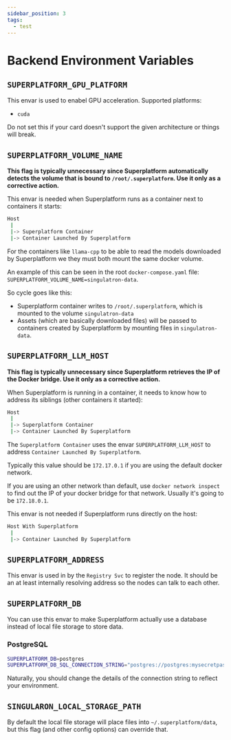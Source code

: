```yaml
---
sidebar_position: 3
tags:
  - test
---
```


# Backend Environment Variables

## `SUPERPLATFORM_GPU_PLATFORM`

This envar is used to enabel GPU acceleration.
Supported platforms:

- `cuda`

Do not set this if your card doesn't support the given architecture or things will break.

## `SUPERPLATFORM_VOLUME_NAME`

**This flag is typically unnecessary since Superplatform automatically detects the volume that is bound to `/root/.superplatform`. Use it only as a corrective action.**

This envar is needed when Superplatform runs as a container next to containers it starts:

```sh
Host
 |
 |-> Superplatform Container
 |-> Container Launched By Superplatform
```

For the containers like `llama-cpp` to be able to read the models downloaded by Superplatform we they must both mount the same docker volume.

An example of this can be seen in the root `docker-compose.yaml` file: `SUPERPLATFORM_VOLUME_NAME=singulatron-data`.

So cycle goes like this:

- Superplatform container writes to `/root/.superplatform`, which is mounted to the volume `singulatron-data`
- Assets (which are basically downloaded files) will be passed to containers created by Superplatform by mounting files in `singulatron-data`.

## `SUPERPLATFORM_LLM_HOST`

**This flag is typically unnecessary since Superplatform retrieves the IP of the Docker bridge. Use it only as a corrective action.**

When Superplatform is running in a container, it needs to know how to address its siblings (other containers it started):

```sh
Host
 |
 |-> Superplatform Container
 |-> Container Launched By Superplatform
```

The `Superplatform Container` uses the envar `SUPERPLATFORM_LLM_HOST` to address `Container Launched By Superplatform`.

Typically this value should be `172.17.0.1` if you are using the default docker network.

If you are using an other network than default, use `docker network inspect` to find out the IP of your docker bridge for that network.
Usually it's going to be `172.18.0.1`.

This envar is not needed if Superplatform runs directly on the host:

```sh
Host With Superplatform
 |
 |-> Container Launched By Superplatform
```

## `SUPERPLATFORM_ADDRESS`

This envar is used in by the `Registry Svc` to register the node. It should be an at least internally resolving address so the nodes can talk to each other.

## `SUPERPLATFORM_DB`

You can use this envar to make Superplatform actually use a database instead of local file storage to store data.

### PostgreSQL

```sh
SUPERPLATFORM_DB=postgres
SUPERPLATFORM_DB_SQL_CONNECTION_STRING="postgres://postgres:mysecretpassword@localhost:5432/mydatabase?sslmode=disable"
```

Naturally, you should change the details of the connection string to reflect your environment.

## `SINGULARON_LOCAL_STORAGE_PATH`

By default the local file storage will place files into `~/.superplatform/data`, but this flag (and other config options) can override that.
